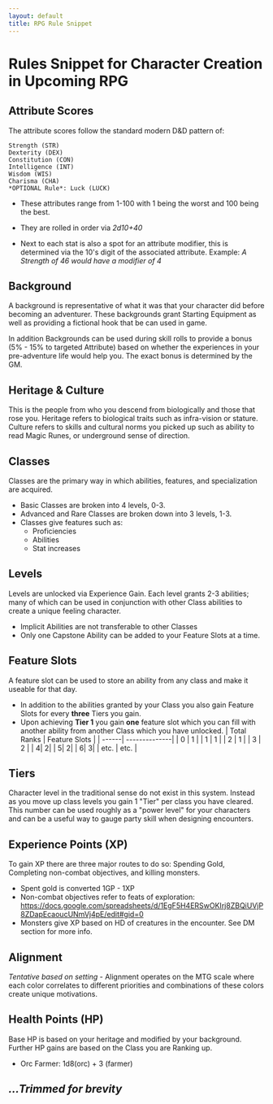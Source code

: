 ```yaml
---
layout: default
title: RPG Rule Snippet
---
```


# Rules Snippet for Character Creation in Upcoming RPG

## Attribute Scores
The attribute scores follow the standard modern D&D pattern of:
```
Strength (STR)
Dexterity (DEX)
Constitution (CON)
Intelligence (INT)
Wisdom (WIS)
Charisma (CHA)
*OPTIONAL Rule*: Luck (LUCK)
 ```

- These attributes range from 1-100 with 1 being the worst and 100 being the best.

- They are rolled in order via *2d10+40*

- Next to each stat is also a spot for an attribute modifier, this is determined via the 10's digit of the associated attribute.
Example: *A Strength of 46 would have a modifier of 4*

## Background
A background is representative of what it was that your character did before becoming an adventurer. These backgrounds grant Starting Equipment as well as providing a fictional hook that be can used in game.

In addition Backgrounds can be used during skill rolls to provide a bonus (5% - 15% to targeted Attribute) based on whether the experiences in your pre-adventure life would help you. The exact bonus is determined by the GM.

## Heritage & Culture
This is the people from who you descend from biologically and those that rose you. Heritage refers to biological traits such as infra-vision or stature. Culture refers to skills and cultural norms you picked up such as ability to read Magic Runes, or underground sense of direction.

## Classes
Classes are the primary way in which abilities, features, and specialization are acquired. 
* Basic Classes are broken into 4 levels, 0-3. 
* Advanced and Rare Classes are broken down into 3 levels, 1-3. 
* Classes give features such as: 
	* Proficiencies
	* Abilities
	* Stat increases
## Levels 
Levels are unlocked via Experience Gain. Each level grants 2-3 abilities; many of which can be used in conjunction with other Class abilities to create a unique feeling character.
* Implicit Abilities are not transferable to other Classes
* Only one Capstone Ability can be added to your Feature Slots at a time.

## Feature Slots
A feature slot can be used to store an ability from any class and make it useable for that day. 
* In addition to the abilities granted by your Class you also gain Feature Slots for every **three** Tiers you gain. 
* Upon achieving **Tier 1** you gain **one** feature slot which you can fill with another ability from another Class which you have unlocked.
| Total Ranks | Feature Slots |
| ------| --------------|
| 0 | 1 |
| 1 | 1 |
| 2 | 1 |
| 3 | 2 |
| 4| 2|
| 5| 2|
| 6| 3|
| etc. | etc. |


## Tiers
Character level in the traditional sense do not exist in this system. Instead as you move up class levels you gain 1 "Tier" per class you have cleared. This number can be used roughly as a "power level" for your characters and can be a useful way to gauge party skill when designing encounters.

## Experience Points (XP)
To gain XP there are three major routes to do so: Spending Gold, Completing non-combat objectives, and killing monsters.
* Spent gold is converted 1GP - 1XP
* Non-combat objectives refer to feats of exploration: https://docs.google.com/spreadsheets/d/1EgF5H4ERSwOKIrj8ZBQiUVjP8ZDapEcaoucUNmVj4pE/edit#gid=0
* Monsters give XP based on HD of creatures in the encounter. See DM section for more info.

## Alignment
*Tentative based on setting* - Alignment operates on the MTG scale where each color correlates to different priorities and combinations of these colors create unique motivations.

## Health Points (HP)
Base HP is based on your heritage and modified by your background. Further HP gains are based on the Class you are Ranking up.
* Orc Farmer: 1d8(orc) + 3 (farmer)


## *...Trimmed for brevity*